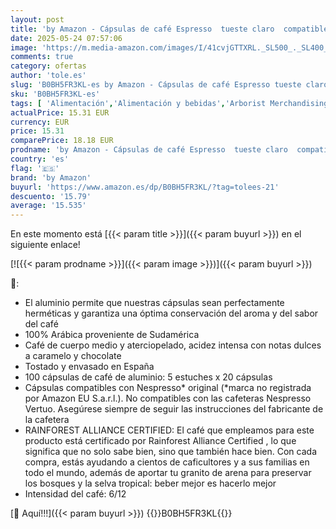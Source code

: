```yaml
---
layout: post
title: 'by Amazon - Cápsulas de café Espresso  tueste claro  compatibles con Nespresso  100 unidades  5 paquetes de 20  Certificado Rainforest Alliance'
date: 2025-05-24 07:57:06
image: 'https://m.media-amazon.com/images/I/41cvjGTTXRL._SL500_._SL400_.jpg'
comments: true
category: ofertas
author: 'tole.es'
slug: 'B0BH5FR3KL-es by Amazon - Cápsulas de café Espresso tueste claro...'
sku: 'B0BH5FR3KL-es'
tags: [ 'Alimentación','Alimentación y bebidas','Arborist Merchandising Root','Café','Café para Nespresso','Café para máquinas Nespresso','Café, té y bebidas','Cápsulas de café','Marcas Amazon: Alimentación','Novedades en Alimentación y bebidas','Self Service','Special Features Stores','by amazon','dd53b5bc-bcd1-4c9b-ab43-793ed912ccdd_0','dd53b5bc-bcd1-4c9b-ab43-793ed912ccdd_2401','dd53b5bc-bcd1-4c9b-ab43-793ed912ccdd_3001','dd53b5bc-bcd1-4c9b-ab43-793ed912ccdd_4101','dd53b5bc-bcd1-4c9b-ab43-793ed912ccdd_483002','dd53b5bc-bcd1-4c9b-ab43-793ed912ccdd_6001','dd53b5bc-bcd1-4c9b-ab43-793ed912ccdd_8601','dd53b5bc-bcd1-4c9b-ab43-793ed912ccdd_8801','dd53b5bc-bcd1-4c9b-ab43-793ed912ccdd_901','nespresso','🇪🇸', ]
actualPrice: 15.31 EUR
currency: EUR
price: 15.31
comparePrice: 18.18 EUR
prodname: 'by Amazon - Cápsulas de café Espresso  tueste claro  compatibles con Nespresso  100 unidades  5 paquetes de 20  Certificado Rainforest Alliance'
country: 'es'
flag: '🇪🇸'
brand: 'by Amazon'
buyurl: 'https://www.amazon.es/dp/B0BH5FR3KL/?tag=tolees-21'
descuento: '15.79'
average: '15.535'
---
```


En este momento está [{{< param title >}}]({{< param buyurl >}}) en el siguiente enlace!

[![{{< param prodname >}}]({{< param image >}})]({{< param buyurl >}})

🔎:

- El aluminio permite que nuestras cápsulas sean perfectamente herméticas y garantiza una óptima conservación del aroma y del sabor del café
- 100% Arábica proveniente de Sudamérica
- Café de cuerpo medio y aterciopelado, acidez intensa con notas dulces a caramelo y chocolate
- Tostado y envasado en España
- 100 cápsulas de café de aluminio: 5 estuches x 20 cápsulas
- Cápsulas compatibles con Nespresso* original (*marca no registrada por Amazon EU S.a.r.l.). No compatibles con las cafeteras Nespresso Vertuo. Asegúrese siempre de seguir las instrucciones del fabricante de la cafetera
- RAINFOREST ALLIANCE CERTIFIED: El café que empleamos para este producto está certificado por Rainforest Alliance Certified , lo que significa que no solo sabe bien, sino que también hace bien. Con cada compra, estás ayudando a cientos de caficultores y a sus familias en todo el mundo, además de aportar tu granito de arena para preservar los bosques y la selva tropical: beber mejor es hacerlo mejor
- Intensidad del café: 6/12

[🛒 Aquí!!!]({{< param buyurl >}})
{{<world>}}B0BH5FR3KL{{</world>}}
